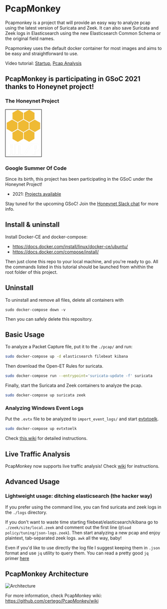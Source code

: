 # PcapMonkey
Pcapmonkey is a project that will provide an easy way to analyze pcap using the latest version of Suricata and Zeek.
It can also save Suricata and Zeek logs in Elasticsearch using the new Elasticsearch Common Schema or the original field names.

Pcapmonkey uses the default docker container for most images and aims to be easy and straightforward to use.

Video tutorial: [Startup](https://www.youtube.com/watch?v=h0bardzCOM4), [Pcap Analysis](https://www.youtube.com/watch?v=zVlFRs2vCQg)

## PcapMonkey is participating in GSoC 2021 thanks to Honeynet project!
### The Honeynet Project
<a href="https://www.honeynet.org"> <img style="border: 0.2px solid black" width=115 height=150 src="images/honeynet_logo.png" alt="Honeynet.org logo"> </a>

### Google Summer Of Code

Since its birth, this project has been participating in the GSoC under the Honeynet Project!

* 2021: [Projects available](https://www.honeynet.org/gsoc/gsoc-2021/google-summer-of-code-2021-project-ideas/)

Stay tuned for the upcoming GSoC! Join the [Honeynet Slack chat](https://gsoc-slack.honeynet.org/) for more info.

## Install & uninstall
Install Docker-CE and docker-compose:
- https://docs.docker.com/install/linux/docker-ce/ubuntu/
- https://docs.docker.com/compose/install/

Then just clone this repo to your local machine, and you're ready to go. All the commands listed in this tutorial should be launched from whithin the root folder of this project.

## Uninstall
To uninstall and remove all files, delete all containers with
```
sudo docker-compose down -v
```
Then you can safely delete this repository.

## Basic Usage
To analyze a Packet Capture file, put it to the `./pcap/` and run:
```bash
sudo docker-compose up -d elasticsearch filebeat kibana
```

Then download the Open-ET Rules for suricata.
```bash
sudo docker-compose run --entrypoint='suricata-update -f' suricata
```

Finally, start the Suricata and Zeek containers to analyze the pcap.
```bash
sudo docker-compose up suricata zeek
```

### Analyzing Windows Event Logs

Put the `.evtx` file to be analyzed to `import_event_logs/` and start [evtxtoelk](https://github.com/certego/evtxtoelk).
```bash
sudo docker-compose up evtxtoelk
```
Check [this wiki](https://github.com/certego/PcapMonkey/wiki/2.-Analyzing-files) for detailed instructions.

## Live Traffic Analysis
PcapMonkey now supports live traffic analysis! Check [wiki](https://github.com/certego/PcapMonkey/wiki/3.-Analyzing-Live-Traffic) for instructions.

## Advanced Usage

### Lightweight usage: ditching elasticsearch (the hacker way)
If you prefer using the command line, you can find suricata and zeek logs in the `./logs` directory.

If you don't want to waste time starting filebeat/elasticsearch/kibana go to `./zeek/site/local.zeek` and comment out the first line (`@load policy/tuning/json-logs.zeek`). Then start analyzing a new pcap and enjoy plaintext, tab-separated zeek logs. `awk` all the way, baby!

Even if you'd like to use directly the log file I suggest keeping them in `.json` format and use `jq` utility to query them. You can read a pretty good `jq` primer [here](https://www.gibiansky.com/blog/command-line/jq-primer/index.html)

## PcapMonkey Architecture
![Architecture](https://raw.githubusercontent.com/wiki/certego/PcapMonkey/assets/architecture.png)


For more information, check PcapMonkey wiki: https://github.com/certego/PcapMonkey/wiki